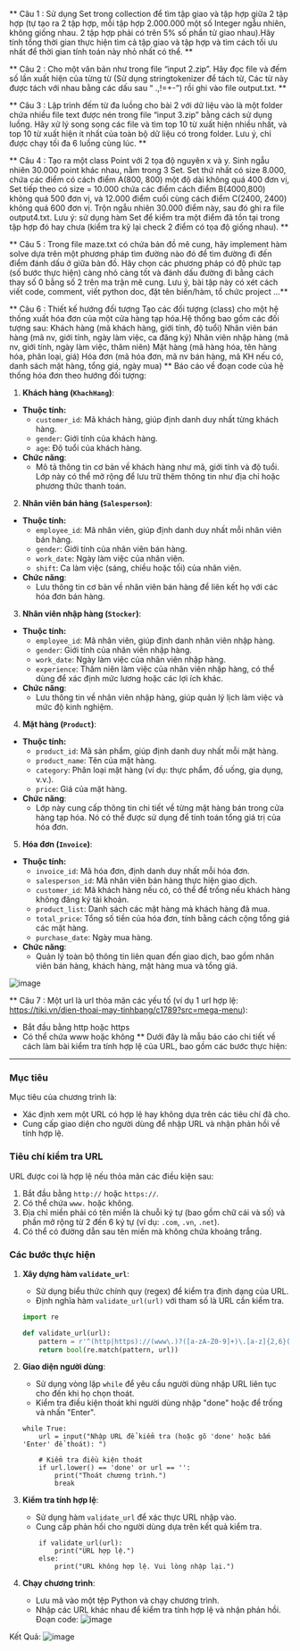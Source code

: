** Câu 1 : Sử dụng Set trong collection để tìm tập giao và tập hợp giữa 2 tập hợp (tự tạo ra 2 tập hợp, mỗi tập hợp 2.000.000 một số Integer ngẫu nhiên, không giống nhau. 2 tập hợp phải có trên 5% số phần tử giao nhau).Hãy tính tổng thời gian thực hiện tìm cả tập giao và tập hợp và tìm cách tối ưu nhất để thời gian tính toán này nhỏ nhất có thể. **


** Câu 2 : Cho một văn bản như trong file “input 2.zip”. Hãy đọc file và đếm số lần xuất hiện của từng từ (Sử dụng stringtokenizer để tách từ, Các từ này được tách với nhau bằng các dấu sau “ .,!=+-”) rồi ghi vào file output.txt. **


** Câu 3 : Lập trình đếm từ đa luồng cho bài 2 với dữ liệu vào là một folder chứa nhiều file text được nén trong file “input 3.zip” bằng cách sử dụng luồng. Hãy xử lý song song các file và tìm top 10 từ xuất hiện nhiều nhất, và top 10 từ xuất hiện ít nhất của toàn bộ dữ liệu có trong folder. Lưu ý, chỉ được chạy tối đa 6 luồng cùng lúc. **


** Câu 4 : Tạo ra một class Point với 2 tọa độ nguyên x và y. Sinh ngẫu nhiên 30.000 point khác nhau, nằm trong 3 Set. Set thứ nhất có size 8.000, chứa các điểm có cách điểm A(800, 800) một độ dài không quá 400 đơn vị, Set tiếp theo có size = 10.000 chứa các điểm cách điểm B(4000,800) không quá 500 đơn vị, và 12.000 điểm cuối cùng cách điểm C(2400, 2400) không quá 600 đơn vị. Trộn ngẫu nhiên 30.000 điểm này, sau đó ghi ra file output4.txt. Lưu ý: sử dụng hàm Set để kiểm tra một điểm đã tồn tại trong tập hợp đó hay chưa (kiểm tra kỹ lại check 2 điểm có tọa độ giống nhau). **


** Câu 5 : Trong file maze.txt có chứa bản đồ mê cung, hãy implement hàm solve dựa trên một phương pháp tìm đường nào đó để tìm đường đi đến điểm đánh dấu ở giữa bản đồ. Hãy chọn các phương pháp có độ phức tạp (số bước thực hiện) càng nhỏ càng tốt và đánh dấu đường đi bằng cách thay số 0 bằng số 2 trên ma trận mê cung. Lưu ý, bài tập này có xét cách viết code, comment, viết python doc, đặt tên biến/hàm, tổ chức project …**


** Câu 6 : Thiết kế hướng đối tượng Tạo các đối tượng (class) cho một hệ thống xuất hóa đơn của một cửa hàng tạp hóa.Hệ thống bao gồm các đối tượng sau: 
Khách hàng (mã khách hàng, giới tính, độ tuổi) 
Nhân viên bán hàng (mã nv, giới tính, ngày làm việc, ca đăng ký) 
Nhân viên nhập hàng (mã nv, giới tính, ngày làm việc, thâm niên) 
Mặt hàng (mã hàng hóa, tên hàng hóa, phân loại, giá) 
Hóa đơn (mã hóa đơn, mã nv bán hàng, mã KH nếu có, danh sách mặt hàng, tổng giá, ngày mua) **
Báo cáo về đoạn code của hệ thống hóa đơn theo hướng đối tượng:

1. **Khách hàng (`KhachHang`)**:
- **Thuộc tính:**
  - `customer_id`: Mã khách hàng, giúp định danh duy nhất từng khách hàng.
  - `gender`: Giới tính của khách hàng.
  - `age`: Độ tuổi của khách hàng.
- **Chức năng**: 
  - Mô tả thông tin cơ bản về khách hàng như mã, giới tính và độ tuổi. Lớp này có thể mở rộng để lưu trữ thêm thông tin như địa chỉ hoặc phương thức thanh toán.

2. **Nhân viên bán hàng (`Salesperson`)**:
- **Thuộc tính:**
  - `employee_id`: Mã nhân viên, giúp định danh duy nhất mỗi nhân viên bán hàng.
  - `gender`: Giới tính của nhân viên bán hàng.
  - `work_date`: Ngày làm việc của nhân viên.
  - `shift`: Ca làm việc (sáng, chiều hoặc tối) của nhân viên.
- **Chức năng**: 
  - Lưu thông tin cơ bản về nhân viên bán hàng để liên kết họ với các hóa đơn bán hàng.

3. **Nhân viên nhập hàng (`Stocker`)**:
- **Thuộc tính:**
  - `employee_id`: Mã nhân viên, giúp định danh nhân viên nhập hàng.
  - `gender`: Giới tính của nhân viên nhập hàng.
  - `work_date`: Ngày làm việc của nhân viên nhập hàng.
  - `experience`: Thâm niên làm việc của nhân viên nhập hàng, có thể dùng để xác định mức lương hoặc các lợi ích khác.
- **Chức năng**: 
  - Lưu thông tin về nhân viên nhập hàng, giúp quản lý lịch làm việc và mức độ kinh nghiệm.

4. **Mặt hàng (`Product`)**:
- **Thuộc tính:**
  - `product_id`: Mã sản phẩm, giúp định danh duy nhất mỗi mặt hàng.
  - `product_name`: Tên của mặt hàng.
  - `category`: Phân loại mặt hàng (ví dụ: thực phẩm, đồ uống, gia dụng, v.v.).
  - `price`: Giá của mặt hàng.
- **Chức năng**: 
  - Lớp này cung cấp thông tin chi tiết về từng mặt hàng bán trong cửa hàng tạp hóa. Nó có thể được sử dụng để tính toán tổng giá trị của hóa đơn.

5. **Hóa đơn (`Invoice`)**:
- **Thuộc tính:**
  - `invoice_id`: Mã hóa đơn, định danh duy nhất mỗi hóa đơn.
  - `salesperson_id`: Mã nhân viên bán hàng thực hiện giao dịch.
  - `customer_id`: Mã khách hàng nếu có, có thể để trống nếu khách hàng không đăng ký tài khoản.
  - `product_list`: Danh sách các mặt hàng mà khách hàng đã mua.
  - `total_price`: Tổng số tiền của hóa đơn, tính bằng cách cộng tổng giá các mặt hàng.
  - `purchase_date`: Ngày mua hàng.
- **Chức năng**: 
  - Quản lý toàn bộ thông tin liên quan đến giao dịch, bao gồm nhân viên bán hàng, khách hàng, mặt hàng mua và tổng giá.

![image](https://github.com/user-attachments/assets/b4086ca5-9cf6-48d7-a272-e33e6a79a4a7)


** Câu 7 : Một url là url thỏa mãn các yếu tố (ví dụ 1 url hợp lệ: https://tiki.vn/dien-thoai-may-tinhbang/c1789?src=mega-menu): 
- Bắt đầu bằng http hoặc https 
- Có thể chứa www hoặc không  **
Dưới đây là mẫu báo cáo chi tiết về cách làm bài kiểm tra tính hợp lệ của URL, bao gồm các bước thực hiện:

---

### Mục tiêu
Mục tiêu của chương trình là:
- Xác định xem một URL có hợp lệ hay không dựa trên các tiêu chí đã cho.
- Cung cấp giao diện cho người dùng để nhập URL và nhận phản hồi về tính hợp lệ.

### Tiêu chí kiểm tra URL
URL được coi là hợp lệ nếu thỏa mãn các điều kiện sau:
1. Bắt đầu bằng `http://` hoặc `https://`.
2. Có thể chứa `www.` hoặc không.
3. Địa chỉ miền phải có tên miền là chuỗi ký tự (bao gồm chữ cái và số) và phần mở rộng từ 2 đến 6 ký tự (ví dụ: `.com`, `.vn`, `.net`).
4. Có thể có đường dẫn sau tên miền mà không chứa khoảng trắng.

### Các bước thực hiện
1. **Xây dựng hàm `validate_url`**:
   - Sử dụng biểu thức chính quy (regex) để kiểm tra định dạng của URL.
   - Định nghĩa hàm `validate_url(url)` với tham số là URL cần kiểm tra.

   ```python
   import re

   def validate_url(url):
       pattern = r'^(http|https)://(www\.)?([a-zA-Z0-9]+)\.[a-z]{2,6}(/[^\s]*)?$'
       return bool(re.match(pattern, url))
   ```

2. **Giao diện người dùng**:
   - Sử dụng vòng lặp `while` để yêu cầu người dùng nhập URL liên tục cho đến khi họ chọn thoát.
   - Kiểm tra điều kiện thoát khi người dùng nhập "done" hoặc để trống và nhấn "Enter".

   ```
   while True:
       url = input("Nhập URL để kiểm tra (hoặc gõ 'done' hoặc bấm 'Enter' để thoát): ")

       # Kiểm tra điều kiện thoát
       if url.lower() == 'done' or url == '':
           print("Thoát chương trình.")
           break
   ```

3. **Kiểm tra tính hợp lệ**:
   - Sử dụng hàm `validate_url` để xác thực URL nhập vào.
   - Cung cấp phản hồi cho người dùng dựa trên kết quả kiểm tra.

   ```
       if validate_url(url):
           print("URL hợp lệ.")
       else:
           print("URL không hợp lệ. Vui lòng nhập lại.")
   ```

4. **Chạy chương trình**:
   - Lưu mã vào một tệp Python và chạy chương trình.
   - Nhập các URL khác nhau để kiểm tra tính hợp lệ và nhận phản hồi.
Đoạn code:
      ![image](https://github.com/user-attachments/assets/e658e3c7-de96-4597-be79-57c5f472ea76)

Kết Quả:
     ![image](https://github.com/user-attachments/assets/53c4e043-1b05-4b22-9231-bccdc74a303d)





